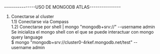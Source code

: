 ----------------USO DE MONGODB ATLAS----------------
1) Conectarse al cluster <br />
	1.1) Conectarse via Compass  
	1.2) Conectarse por shell | mongo "mongodb+srv://<CLUSTERNAME>" --username admin  
	     Se inicializa el mongo shell con el que se puede interactuar con mongo query language  
	     $ mongo "mongodb+srv://cluster0-4rkef.mongodb.net/test" --username admin

